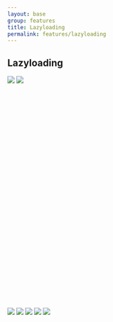 ```yaml
---
layout: base
group: features
title: Lazyloading
permalink: features/lazyloading
---
```


## Lazyloading

<div>
    <noscript yoi-lazyload="
            image:'https://source.unsplash.com/WLUHO9A_xik/500x500';
            modifiers:'p-4 bg-red-22';
        ">
        <img src="https://source.unsplash.com/WLUHO9A_xik/500x500" />
    </noscript>
    <noscript yoi-lazyload="
            image:'https://source.unsplash.com/WLUHO9A_xik/500x500';
            modifiers:'p-4 bg-green-22';
        ">
        <img src="https://source.unsplash.com/WLUHO9A_xik/500x500" />
    </noscript>
    <div style="margin:500px 0;"></div>
    <noscript yoi-lazyload="
            image:'https://source.unsplash.com/WLUHO9A_xik/500x500';
            modifiers:'p-4 bg-green-22';
        ">
        <img src="https://source.unsplash.com/WLUHO9A_xik/500x500" />
    </noscript>
    <noscript yoi-lazyload="
            image:'https://source.unsplash.com/WLUHO9A_xik/500x500';
            modifiers:'p-4 bg-green-22';
        ">
        <img src="https://source.unsplash.com/WLUHO9A_xik/500x500" />
    </noscript>
    <noscript yoi-lazyload="
            image:'https://source.unsplash.com/WLUHO9A_xik/500x500';
            modifiers:'p-4 bg-green-22';
        ">
        <img src="https://source.unsplash.com/WLUHO9A_xik/500x500" />
    </noscript>
    <noscript yoi-lazyload="
            image:'https://source.unsplash.com/WLUHO9A_xik/500x500';
            modifiers:'p-4 bg-green-22';
        ">
        <img src="https://source.unsplash.com/WLUHO9A_xik/500x500" />
    </noscript>
    <noscript yoi-lazyload="
            image:'https://source.unsplash.com/WLUHO9A_xik/100x100';
            small:'https://source.unsplash.com/WLUHO9A_xik/30x30';
            medium:'https://source.unsplash.com/WLUHO9A_xik/150x150';
            large:'https://source.unsplash.com/WLUHO9A_xik/300x300';
            xlarge:'https://source.unsplash.com/WLUHO9A_xik/600x600';
            alt:'A beautiful mountain.';
            title:'foo';
            longdesc:'Lorem ipsum dolor sit amet, consectetur adipisicing elit.';
        ">
        <img src="https://source.unsplash.com/WLUHO9A_xik/500x500" />
    </noscript>
</div>